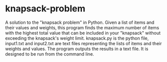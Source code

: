 # knapsack-problem
A solution to the "knapsack problem" in Python. Given a list of items and their values and weights, this program finds the maximum number of items with the highest total value that can be included in your "knapsack" without exceeding the knapsack's weight limit. knapsack.py is the python file, input1.txt and input2.txt are text files representing the lists of items and their weights and values. The program outputs the results in a text file. It is designed to be run from the command line.
